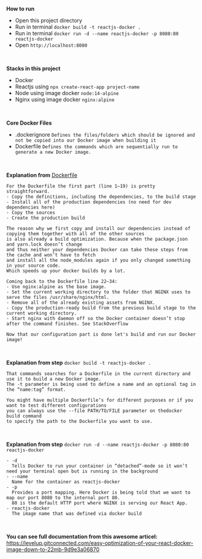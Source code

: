 **How to run**
- Open this project directory
- Run in terminal `docker build -t reactjs-docker .`
- Run in terminal `docker run -d --name reactjs-docker -p 8080:80 reactjs-docker`
- Open `http://localhost:8080`
<br>

**Stacks in this project**
- Docker
- Reactjs using `npx create-react-app project-name`
- Node using image docker `node:14-alpine`
- Nginx using image docker `nginx:alpine`
<br>

**Core Docker Files**
- .dockerignore `Defines the files/folders which should be ignored and not be copied into our Docker image when building it`
- Dockerfile `Defines the commands which are sequentially run to generate a new Docker image.`
<br>

**Explanation from** <a href="https://github.com/malvinys/docker-starter-kit/blob/master/reactjs-docker/Dockerfile" target="_blank">Dockerfile</a>
<br>
```
For the Dockerfile the first part (line 1–19) is pretty straightforward.
- Copy the definitions, including the dependencies, to the build stage
- Install all of the production dependencies (no need for dev dependencies here)
- Copy the sources
- Create the production build

The reason why we first copy and install our dependencies instead of copying them together with all of the other sources
is also already a build optimization. Because when the package.json and yarn.lock doesn’t change
and thus neither your dependencies Docker can take these steps from the cache and won’t have to fetch
and install all the node_modules again if you only changed something in your source code.
Which speeds up your docker builds by a lot.

Coming back to the Dockerfile line 22–34:
- Use nginx:alpine as the base image.
- Set the current working directory to the folder that NGINX uses to serve the files /usr/share/nginx/html.
- Remove all of the already existing assets from NGINX.
- Copy the production-ready build from the previous build stage to the current working directory.
- Start nginx with daemon off so the Docker container doesn’t stop after the command finishes. See StackOverflow

Now that our configuration part is done let's build and run our Docker image!
```
<br>

**Explanation from step** `docker build -t reactjs-docker .`
<br>
```
That commands searches for a Dockerfile in the current directory and use it to build a new Docker image.
The -t parameter is being used to define a name and an optional tag in the “name:tag” format.

You might have multiple Dockerfile‘s for different purposes or if you want to test different configurations
you can always use the --file PATH/TO/FILE parameter on thedocker build command
to specify the path to the Dockerfile you want to use.
```
<br>

**Explanation from step** `docker run -d --name reactjs-docker -p 8080:80 reactjs-docker`
<br>
```
- -d
  Tells Docker to run your container in “detached”-mode so it won’t need your terminal open but is running in the background
- --name
  Name for the container as reactjs-docker
- -p
  Provides a port mapping. Here Docker is being told that we want to map our port 8080 to the internal port 80.
  80 is the default HTTP port where NGINX is serving our React App.
- reactjs-docker
  The image name that was defined via docker build
```
<br>

**You can see full documentation from this awesome articel:**
<br>
https://levelup.gitconnected.com/easy-optimization-of-your-react-docker-image-down-to-22mb-9d9e3a06870